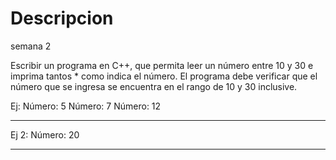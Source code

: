 # Descripcion

semana 2

Escribir un programa en C++, que permita leer un número entre 10 y 30 e imprima tantos * como indica el número.
El programa debe verificar que el número que se ingresa se encuentra en el rango de 10 y 30 inclusive.

Ej:
Número: 5
Número: 7
Número: 12
************

Ej 2:
Número: 20
********************
